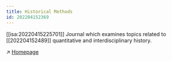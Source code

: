 ```yaml
---
title: Historical Methods
id: 202204152369
---
```


[[isa:20220415225701]] Journal which examines topics related to [[202204152489]] quantitative and interdisciplinary history. 

↗ [Homepage](https://www.tandfonline.com/toc/vhim20/current)
